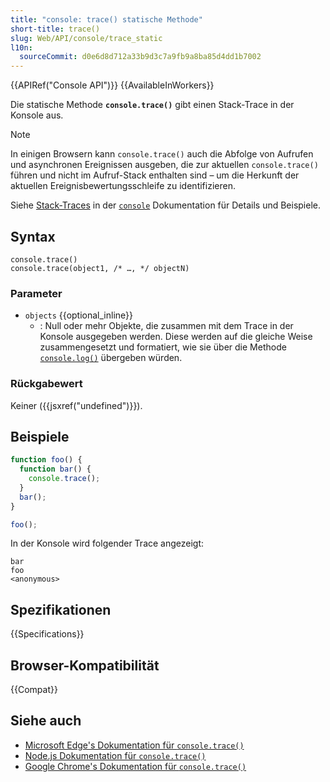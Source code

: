```yaml
---
title: "console: trace() statische Methode"
short-title: trace()
slug: Web/API/console/trace_static
l10n:
  sourceCommit: d0e6d8d712a33b9d3c7a9fb9a8ba85d4dd1b7002
---
```


{{APIRef("Console API")}} {{AvailableInWorkers}}

Die statische Methode **`console.trace()`** gibt einen Stack-Trace in der Konsole aus.

> [!NOTE]
> In einigen Browsern kann `console.trace()` auch die Abfolge von Aufrufen und asynchronen Ereignissen ausgeben, die zur aktuellen `console.trace()` führen und nicht im Aufruf-Stack enthalten sind – um die Herkunft der aktuellen Ereignisbewertungsschleife zu identifizieren.

Siehe [Stack-Traces](/de/docs/Web/API/console#stack_traces) in der [`console`](/de/docs/Web/API/Console) Dokumentation für Details und Beispiele.

## Syntax

```js-nolint
console.trace()
console.trace(object1, /* …, */ objectN)
```

### Parameter

- `objects` {{optional_inline}}
  - : Null oder mehr Objekte, die zusammen mit dem Trace in der Konsole ausgegeben werden. Diese werden auf die gleiche Weise zusammengesetzt und formatiert, wie sie über die Methode [`console.log()`](/de/docs/Web/API/Console/log_static) übergeben würden.

### Rückgabewert

Keiner ({{jsxref("undefined")}}).

## Beispiele

```js
function foo() {
  function bar() {
    console.trace();
  }
  bar();
}

foo();
```

In der Konsole wird folgender Trace angezeigt:

```plain
bar
foo
<anonymous>
```

## Spezifikationen

{{Specifications}}

## Browser-Kompatibilität

{{Compat}}

## Siehe auch

- [Microsoft Edge's Dokumentation für `console.trace()`](https://learn.microsoft.com/en-us/microsoft-edge/devtools-guide-chromium/console/api#trace)
- [Node.js Dokumentation für `console.trace()`](https://nodejs.org/docs/latest/api/console.html#consoletracemessage-args)
- [Google Chrome's Dokumentation für `console.trace()`](https://developer.chrome.com/docs/devtools/console/api/#trace)
